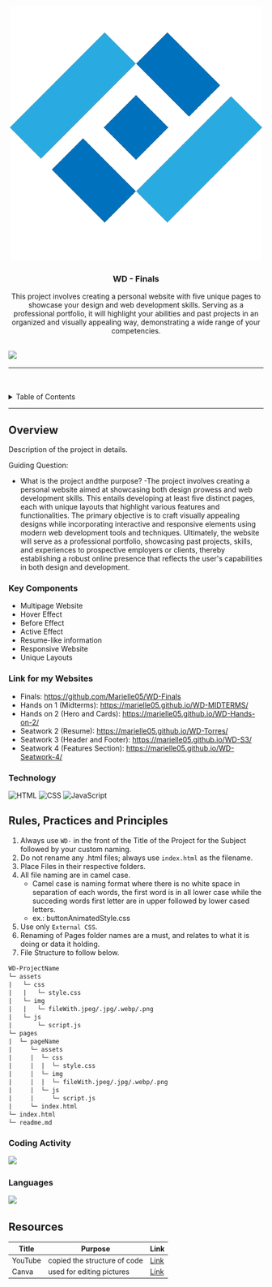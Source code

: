 <a name="readme-top">

<br/>

<br />
<div align="center">
  <a href="https://github.com/Marielle05/">
    <img src="./assets/img/logo1.png" alt="" width="" height="">
  </a>
  <h3 align="center">WD - Finals</h3>
</div>
<div align="center">
  This project involves creating a personal website with five unique pages to showcase your design and web development skills. Serving as a professional portfolio, it will highlight your abilities and past projects in an organized and visually appealing way, demonstrating a wide range of your competencies.
</div>

<br />

![](https://visit-counter.vercel.app/counter.png?page=Marielle05/WD-Finals)

---

<br />
<br />

<details>
  <summary>Table of Contents</summary>
  <ol>
    <li>
      <a href="#overview">Overview</a>
      <ol>
        <li>
          <a href="#key-components">Key Components</a>
        </li>
        <li>
          <a href="#technology">Technology</a>
        </li>
      </ol>
    </li>
    <li>
      <a href="#rule,-practices-and-principles">Rules, Practices and Principles</a>
    </li>
    <li>
      <a href="#resources">Resources</a>
    </li>
  </ol>
</details>

---

## Overview
<!-- The following are just sample -->
Description of the project in details.

Guiding Question:
- What is the project andthe purpose?
 -The project involves creating a personal website aimed at showcasing both design prowess and web development skills. This entails developing at least five distinct pages, each with unique layouts that highlight various features and functionalities. The primary objective is to craft visually appealing designs while incorporating interactive and responsive elements using modern web development tools and techniques. Ultimately, the website will serve as a professional portfolio, showcasing past projects, skills, and experiences to prospective employers or clients, thereby establishing a robust online presence that reflects the user's capabilities in both design and development.


### Key Components
<!-- The following are just sample -->
- Multipage Website
- Hover Effect
- Before Effect
- Active Effect
- Resume-like information
- Responsive Website
- Unique Layouts

### Link for my Websites
- Finals: https://github.com/Marielle05/WD-Finals
- Hands on 1 (Midterms): https://marielle05.github.io/WD-MIDTERMS/
- Hands on 2 (Hero and Cards): https://marielle05.github.io/WD-Hands-on-2/
- Seatwork 2 (Resume): https://marielle05.github.io/WD-Torres/
- Seatwork 3 (Header and Footer): https://marielle05.github.io/WD-S3/
- Seatwork 4 (Features Section): https://marielle05.github.io/WD-Seatwork-4/


### Technology
![HTML](https://img.shields.io/badge/HTML-E34F26?style=for-the-badge&logo=html5&logoColor=white)
![CSS](https://img.shields.io/badge/CSS-1572B6?style=for-the-badge&logo=css3&logoColor=white)
![JavaScript](https://img.shields.io/badge/JavaScript-F7DF1E?style=for-the-badge&logo=javascript&logoColor=white)

## Rules, Practices and Principles
1. Always use `WD-` in the front of the Title of the Project for the Subject followed by your custom naming.
2. Do not rename any .html files; always use `index.html` as the filename.
3. Place Files in their respective folders.
4. All file naming are in camel case.
   - Camel case is naming format where there is no white space in separation of each words, the first word is in all lower case while the succeding words first letter are in upper followed by lower cased letters.
   - ex.: buttonAnimatedStyle.css
5. Use only `External CSS`.
6. Renaming of Pages folder names are a must, and relates to what it is doing or data it holding.
7. File Structure to follow below.

```
WD-ProjectName
└─ assets
|   └─ css
|   |   └─ style.css
|   └─ img
|   |   └─ fileWith.jpeg/.jpg/.webp/.png
|   └─ js
|       └─ script.js
└─ pages
|  └─ pageName
|     └─ assets
|     |  └─ css
|     |  |  └─ style.css
|     |  └─ img
|     |  |  └─ fileWith.jpeg/.jpg/.webp/.png
|     |  └─ js
|     |     └─ script.js
|     └─ index.html
└─ index.html
└─ readme.md
```


### Coding Activity
<a href="https://wakatime.com"><img src="https://wakatime.com/share/@Marielle05/aa81d90e-34ee-4f46-bf0d-abfc66fb16f3.png" height=300 /></a>


### Languages

<a href="https://wakatime.com"><img src="https://wakatime.com/share/@Marielle05/8892aa61-fd16-4124-83ca-5acd9ce6e2fe.png" height=300/></a>


## Resources
| Title | Purpose | Link |
|-|-|-|
| YouTube | copied the structure of code | [Link](https://youtu.be/Tkp3FDgOueM?si=9jrYnEskf_-T7fya) |
| Canva | used for editing pictures | [Link](https://www.canva.com/) |
